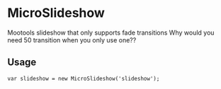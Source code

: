 MicroSlideshow
==============

Mootools slideshow that only supports fade transitions
Why would you need 50 transition when you only use one??

Usage
-----

	var slideshow = new MicroSlideshow('slideshow');
